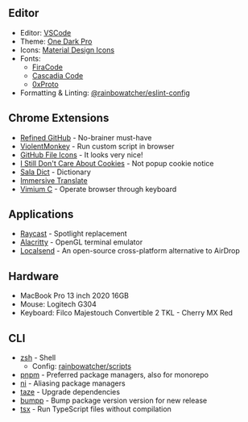 ## Editor

- Editor: [VSCode](https://code.visualstudio.com/)
- Theme: [One Dark Pro](https://github.com/Binaryify/OneDark-Pro.git)
- Icons: [Material Design Icons](https://github.com/material-extensions/vscode-material-icon-theme)
- Fonts:
  - [FiraCode](https://github.com/tonsky/FiraCode)
  - [Cascadia Code](https://github.com/microsoft/cascadia-code)
  - [0xProto](https://github.com/0xType/0xProto)
- Formatting & Linting: [@rainbowatcher/eslint-config](https://github.com/rainbowatcher/eslint-config)

## Chrome Extensions

- [Refined GitHub](https://chrome.google.com/webstore/detail/refined-github/hlepfoohegkhhmjieoechaddaejaokhf) - No-brainer must-have
- [ViolentMonkey](https://github.com/violentmonkey/violentmonkey) - Run custom script in browser
- [GitHub File Icons](https://github.com/homerchen19/github-file-icons) - It looks very nice!
- [I Still Don't Care About Cookies](https://github.com/OhMyGuus/I-Still-Dont-Care-About-Cookies) - Not popup cookie notice
- [Sala Dict](https://github.com/crimx/ext-saladict) - Dictionary
- [Immersive Translate](https://github.com/immersive-translate/immersive-translate/)
- [Vimium C](https://github.com/gdh1995/vimium-c) - Operate browser through keyboard

## Applications

- [Raycast](https://raycast.com/) - Spotlight replacement
- [Alacritty](https://github.com/alacritty/alacritty) - OpenGL terminal emulator
- [Localsend](https://github.com/localsend/localsend) - An open-source cross-platform alternative to AirDrop

## Hardware

- MacBook Pro 13 inch 2020 16GB
- Mouse: Logitech G304
- Keyboard: Filco Majestouch Convertible 2 TKL - Cherry MX Red

## CLI

- [zsh](https://zsh.org/) - Shell
  - Config: [rainbowatcher/scripts](https://github.com/rainbowatcher/scripts)
- [pnpm](https://pnpm.io/) - Preferred package managers, also for monorepo
- [ni](https://github.com/antfu/ni) - Aliasing package managers
- [taze](https://github.com/antfu/taze) - Upgrade dependencies
- [bumpp](https://github.com/antfu/bumpp) - Bump package version version for new release
- [tsx](https://github.com/privatenumber/tsx) - Run TypeScript files without compilation
